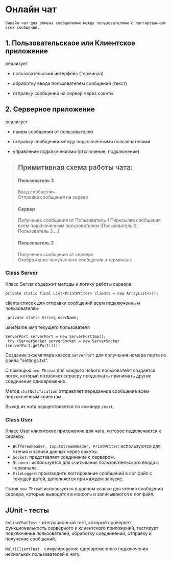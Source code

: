 # Онлайн чат
    Онлайн чат для обмена сообщениями между пользователями с логгированием всех сообщений.

## 1. Пользовательскаое или Клиентское приложение

 реализует 

 - пользовательский интерфейс (терминал)
  
 -  обработку ввода пользователем сообщений (текст)
  
 -  отправку сообщений на сервер через сокеты

## 2. Серверное приложение 

реализует 

- прием сообщений от пользователей
  
- отправку сообщений между подключенными пользователями
  
- управление подключениями (отключение, подключение)


> ## Примитивная схема работы чата: 
> #### Пользователь 1:  
> Ввод сообщения  
Отправка сообщения на сервер  
>
> #### Сервер  
> Получение сообщения от Пользователь 1 
Пересылка сообщения всем подключенным пользователям (Пользователь 2, Пользователь 3....)
> #### Пользователь 2
> Получение сообщения от сервера  
Отоброжение полученного сообщения в терминале


### Class Server
Класс Server  содержит методы и логику работы сервера.

 
    private static final List<PrintWriter> clients = new ArrayList<>();

 clients список для отправки сообщений всем подключенным пользователям

     private static String userName;
 
 userName имя текущего пользователя


    ServerPort serverPort = new ServerPortImp();
     try (ServerSocket serverSocket = new ServerSocket (serverPort.getPort())); 

 Создание экземпляра класса `ServerPort` для получения номера порта из файла "settings.txt".


С помощью `new Thread` для каждого нового пользователя создается  поток, который позволяет серверу продолжать принимать другие соединения одновременно.


   Метод `chatNotification` отправляет переданное сообщение всем подключенным клиентам.

Выход из чата осуществляется по команде `/exit`.


### Class User
Класс User  клиентское приложение для чата, которое подключается к серверу.

- `BufferedReader, InputStreamReader, PrintWriter`: используются для чтения и записи данных через сокеты.
- `Socket`: представляет соединение с сервером.
- `Scanner`: используется для считывания пользовательского ввода с терминала.
- `FileLogger`: производить логгирование сообщений в лог файл с текущей датой, дополняется при каждом запуске.

Поток `new Thread` используется в данном классе для чтения сообщений сервера, которые выводятся в консоль и записываются в лог файл.


## JUnit - тесты

`OnlineChatTest` - итеграционный тест, который проверяет функциональность серверного и клиентского приложений, тестирует подключение пользователей, обработку соеднинений, отправку и получение сообщений.

`MultiClientTest` - симулирование одновременного подключения нескольких пользователей к чату.




